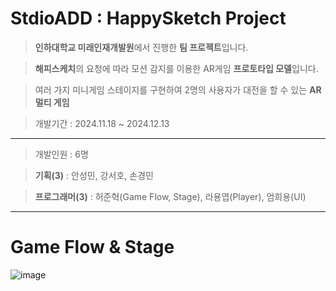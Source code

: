 # StdioADD : HappySketch Project

> **인하대학교 미래인재개발원**에서 진행한 **팀 프로젝트**입니다.

> **해피스케치**의 요청에 따라 모션 감지를 이용한 AR게임 **프로토타입 모델**입니다.

> 여러 가지 미니게임 스테이지를 구현하여 2명의 사용자가 대전을 할 수 있는 **AR 멀티 게임**

> 개발기간 : 2024.11.18 ~ 2024.12.13

---

> 개발인원 : 6명

> **기획(3)** : 안성민, 강서호, 손경민

> **프로그래머(3)** : 허준혁(Game Flow, Stage), 라용엽(Player), 엄희용(UI)

---

# Game Flow & Stage
![image](https://github.com/user-attachments/assets/0f74c8d7-5248-41a4-97c4-5a745d24ceb1)
